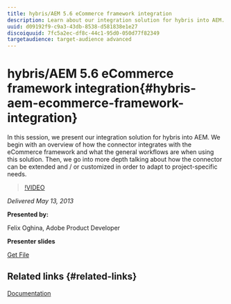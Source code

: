```yaml
---
title: hybris/AEM 5.6 eCommerce framework integration
description: Learn about our integration solution for hybris into AEM. We begin with an overview of how the connector integrates with the eCommerce framework and what the general workflows are when using this solution. Then, we go into more depth talking about how the connector can be extended and / or customized in order to adapt to project-specific needs.
uuid: d09192f9-c9a3-43db-8538-d581838e1e27
discoiquuid: 7fc5a2ec-df8c-44c1-95d0-050d77f82349
targetaudience: target-audience advanced
---
```

# hybris/AEM 5.6 eCommerce framework integration{#hybris-aem-ecommerce-framework-integration}

In this session, we present our integration solution for hybris into AEM. We begin with an overview of how the connector integrates with the eCommerce framework and what the general workflows are when using this solution. Then, we go into more depth talking about how the connector can be extended and / or customized in order to adapt to project-specific needs.

>[!VIDEO](https://video.tv.adobe.com/v/19578/?quality=9)

*Delivered May 13, 2013*

**Presented by:**

Felix Oghina, Adobe Product Developer

**Presenter slides**

[Get File](assets/hybris-aem-5-6-ecommerce-framework-integration.pdf)

## Related links {#related-links}

[Documentation](https://docs.adobe.com/content/docs/en/cq/5-6-1/ecommerce/eCommerce-framework.html#Deploying%20eCommerce%20with%20hybris)

<!--
[Get back to the Overview](https://helpx.adobe.com/experience-manager/kt/eseminars/gems/aem-index.html)
-->
